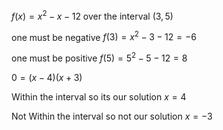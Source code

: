 $f(x)=x^2-x-12$ over the interval $(3,5)$

one must be negative
$f(3)=x^2-3-12=-6$ 

one must be positive
$f(5)=5^2-5-12=8$ 

$0=(x-4)(x+3)$

Within the interval so its our solution
$x=4$ 

Not Within the interval so not our solution
$x=-3$
